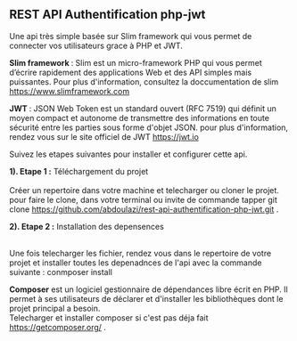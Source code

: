 <h2>REST API Authentification php-jwt</h2>

Une api très simple basée sur Slim framework qui vous permet de connecter vos utilisateurs grace à PHP et JWT.

<b>Slim framework </b>: Slim est un micro-framework PHP qui vous permet d’écrire rapidement des applications Web et des API simples mais puissantes. Pour plus d'information, consultez la doccumentation de slim https://www.slimframework.com

<b>JWT </b>: JSON Web Token est un standard ouvert (RFC 7519) qui définit un moyen compact et autonome de transmettre des informations en toute sécurité entre les parties sous forme d'objet JSON. pour plus d'information, rendez vous sur le site officiel de JWT https://jwt.io 

Suivez les etapes suivantes pour installer et configurer cette api.

<b>1). Etape 1 :</b> Téléchargement du projet <br><br>
Créer un repertoire dans votre machine et telecharger ou cloner le projet. pour faire le clone, dans votre terminal ou invite de commande tapper git clone https://github.com/abdoulazi/rest-api-authentification-php-jwt.git .

<b>2). Etape 2 :</b>  Installation des depensences<br><br>

Une fois telecharger les fichier, rendez vous dans le repertoire de votre projet et installer toutes les depenadnces de l'api avec la commande suivante : conmposer install

<b>Composer</b> est un logiciel gestionnaire de dépendances libre écrit en PHP. Il permet à ses utilisateurs de déclarer et d'installer les bibliothèques dont le projet principal a besoin. <br>
Telecharger et installer composer si c'est pas déja fait https://getcomposer.org/ .
